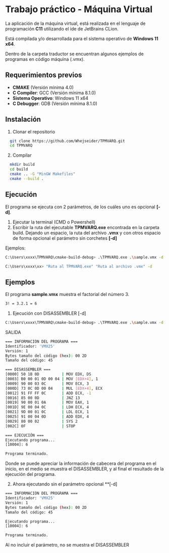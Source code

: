 # Trabajo práctico - Máquina Virtual

La aplicación de la máquina virtual, está realizada en el lenguaje de programación **C11** utilizando el ide de JetBrains CLion.

Está compilada y/o desarrollada para el sistema operativo de **Windows 11 x64**.

Dentro de la carpeta traductor se encuentran algunos ejemplos de programas en código máquina (.vmx).


## Requerimientos previos

- **CMAKE** (Versión mínima 4.0)
- **C Compiler**: GCC (Versión mínima 8.1.0)
- **Sistema Operativo**: Windows 11 x64
- **C Debugger**: GDB (Versión mínima 8.1.0)
## Instalación


1. Clonar el repositorio

```bash
  git clone https://github.com/Whejseider/TPMVARQ.git
  cd TPMVARQ
```

2. Compilar
```bash
  mkdir build
  cd build
  cmake .. -G "MinGW Makefiles"
  cmake --build .
```

## Ejecución

El programa se ejecuta con 2 parámetros, de los cuáles uno es opcional **[-d]**.

1. Ejecutar la terminal (CMD o Powershell)
2. Escribir la ruta del ejecutable **TPMVARQ.exe** encontrada en la carpeta build. Dejando un espacio, la ruta del archivo **.vmx** y con otros espacio de forma opcional el parámetro sin corchetes **[-d]**

Ejemplos:
```bash
C:\Users\xxxx\TPMVARQ\cmake-build-debug> .\TPMVARQ.exe .\sample.vmx -d
```

```bash
C:\Users\xxxx\xx> "Ruta al TPMVARQ.exe" "Ruta al archivo .vmx" -d
```
## Ejemplos

El programa **sample.vmx** muestra el factorial del número 3.

```bash
3! = 3.2.1 = 6
```

1. Ejecución con DISASSEMBLER [-d]
```bash
C:\Users\xxxx\TPMVARQ\cmake-build-debug> .\TPMVARQ.exe .\sample.vmx -d
```

SALIDA

```bash
=== INFORMACIÓN DEL PROGRAMA ===
Identificador: 'VMX25'
Versión: 1
Bytes tamaño del código (hex): 00 2D
Tamaño del código: 45

=== DISASSEMBLER ===
[0000] 50 1B 0D          | MOV EDX, DS
[0003] B0 00 01 0D 00 04 | MOV [EDX+4], 1
[0009] 90 00 03 0C       | MOV ECX, 3
[000D] 73 0C 0D 00 04    | MUL [EDX+4], ECX
[0012] 91 FF FF 0C       | ADD ECX, -1
[0016] 85 00 0D          | JNZ 13
[0019] 90 00 01 0A       | MOV EAX, 1
[001D] 9E 00 04 0C       | LDH ECX, 4
[0021] 9D 00 01 0C       | LDL ECX, 1
[0025] 91 00 04 0D       | ADD EDX, 4
[0029] 80 00 02          | SYS 2
[002C] 0F                | STOP

=== EJECUCIÓN ===
Ejecutando programa...
[10004]: 6

Programa terminado.
```

Donde se puede apreciar la información de cabecera del programa en el inicio, en el medio se muestra el DISASSEMBLER, y al final el resultado de la ejecución del programa.

2. Ahora ejecutando sin el parámetro opcional **[-d]
```bash
=== INFORMACIÓN DEL PROGRAMA ===
Identificador: 'VMX25'
Versión: 1
Bytes tamaño del código (hex): 00 2D
Tamaño del código: 45

Ejecutando programa...
[10004]: 6

Programa terminado.
```

Al no incluir el parámetro, no se muestra el DISASSEMBLER